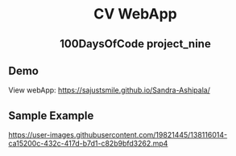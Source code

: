 <!-- PROJECT TITLE -->
  <h1 align="center">CV WebApp</h1>
 <h2 2 align="center">
    100DaysOfCode project_nine
    <br />
    </h2>
    
   ## Demo
   View webApp: https://sajustsmile.github.io/Sandra-Ashipala/
    
   ## Sample Example
   https://user-images.githubusercontent.com/19821445/138116014-ca15200c-432c-417d-b7d1-c82b9bfd3262.mp4

